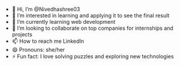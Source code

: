 - 👋 Hi, I’m @Nivedhashree03
- 👀 I’m interested in learning and applying it to see the final result
- 🌱 I’m currently learning web development
- 💞️ I’m looking to collaborate on top companies for internships and projects
- 📫 How to reach me LinkedIn
- 😄 Pronouns: she/her
- ⚡ Fun fact: I love solving puzzles and exploring new technologies

<!---
Nivedhashree03/Nivedhashree03 is a ✨ special ✨ repository because its `README.md` (this file) appears on your GitHub profile.
You can click the Preview link to take a look at your changes.
--->
